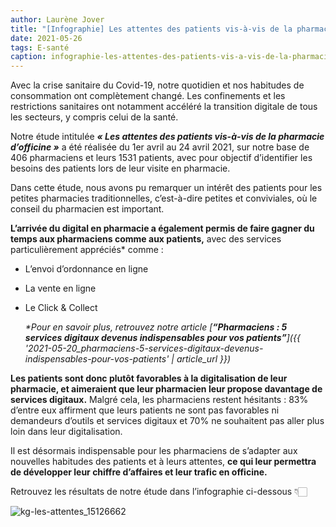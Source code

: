 ```yaml
---
author: Laurène Jover
title: "[Infographie] Les attentes des patients vis-à-vis de la pharmacie d’officine"
date: 2021-05-26
tags: E-santé
caption: infographie-les-attentes-des-patients-vis-a-vis-de-la-pharmacie-dofficine.webp
---
```


Avec la crise sanitaire du Covid-19, notre quotidien et nos habitudes de consommation ont complètement changé. Les confinements et les restrictions sanitaires ont notamment accéléré la transition digitale de tous les secteurs, y compris celui de la santé.

Notre étude intitulée
**_« Les attentes des patients vis-à-vis de la pharmacie d’officine »_**
a été réalisée du 1er avril au 24 avril 2021, sur notre base de 406 pharmaciens et leurs 1531 patients, avec pour objectif d’identifier les besoins des patients lors de leur visite en pharmacie.

Dans cette étude, nous avons pu remarquer un intérêt des patients pour les petites pharmacies traditionnelles, c’est-à-dire petites et conviviales, où le conseil du pharmacien est important.

**L’arrivée du digital en pharmacie a également permis de faire gagner du temps aux pharmaciens comme aux patients,**
avec des services particulièrement appréciés\* comme :

- L’envoi d’ordonnance en ligne
- La vente en ligne
- Le Click & Collect

  _\*Pour en savoir plus, retrouvez notre article_
  _[**“Pharmaciens : 5 services digitaux devenus indispensables pour vos patients”**]({{ '2021-05-20_pharmaciens-5-services-digitaux-devenus-indispensables-pour-vos-patients' | article_url }})_

**Les patients sont donc plutôt favorables à la digitalisation de leur pharmacie, et aimeraient que leur pharmacien leur propose davantage de services digitaux.**
Malgré cela, les pharmaciens restent hésitants : 83% d’entre eux affirment que leurs patients ne sont pas favorables ni demandeurs d’outils et services digitaux et 70% ne souhaitent pas aller plus loin dans leur digitalisation.

Il est désormais indispensable pour les pharmaciens de s’adapter aux nouvelles habitudes des patients et à leurs attentes,
**ce qui leur permettra de développer leur chiffre d’affaires et leur trafic en officine.**

Retrouvez les résultats de notre étude dans l’infographie ci-dessous 👇🏻

![kg-les-attentes_15126662](/2021-05-26_infographie-les-attentes-des-patients-vis-a-vis-de-la-pharmacie-dofficine/kg-les-attentes_15126662.png)
